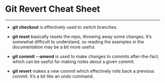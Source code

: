# Git Revert Cheat Sheet
___

* **git checkout**
     is effectively used to switch branches.

* **git reset**
     basically resets the repo, throwing away some changes. It’s somewhat difficult to understand, so reading the examples in the documentation may be a bit more useful.


* **git commit --amend**
     is used to make changes to commits after-the-fact, which can be useful for making notes about a given commit.

* **git revert**
     makes a new commit which effectively rolls back a previous commit. It’s a bit like an undo command.